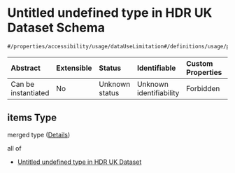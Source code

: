 # Untitled undefined type in HDR UK Dataset Schema

```txt
#/properties/accessibility/usage/dataUseLimitation#/definitions/usage/properties/dataUseLimitation/anyOf/1/items
```



| Abstract            | Extensible | Status         | Identifiable            | Custom Properties | Additional Properties | Access Restrictions | Defined In                                                                                        |
| :------------------ | :--------- | :------------- | :---------------------- | :---------------- | :-------------------- | :------------------ | :------------------------------------------------------------------------------------------------ |
| Can be instantiated | No         | Unknown status | Unknown identifiability | Forbidden         | Allowed               | none                | [dataset.schema.json*](../../../schema/dataset/latest/dataset.schema.json "open original schema") |

## items Type

merged type ([Details](dataset-definitions-usage-properties-data-use-limitation-anyof-1-items.md))

all of

*   [Untitled undefined type in HDR UK Dataset](dataset-definitions-usage-properties-data-use-limitation-anyof-1-items-allof-0.md "check type definition")
